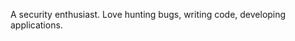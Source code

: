 A security enthusiast. Love hunting bugs, writing code, developing applications. 

<!---
krishanuchhabra/krishanuchhabra is a ✨ special ✨ repository because its `README.md` (this file) appears on your GitHub profile.
You can click the Preview link to take a look at your changes.
--->
